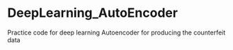 # DeepLearning_AutoEncoder
Practice code for deep learning Autoencoder  for producing the counterfeit data 
